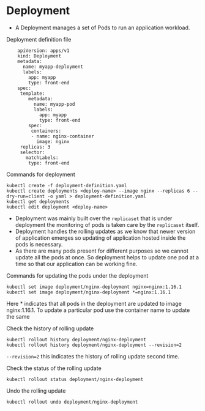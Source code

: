 # Deployment

- A Deployment manages a set of Pods to run an application workload.

Deployment definition file
```
    apiVersion: apps/v1
    kind: Deployment
    metadata:
      name: myapp-deployment
      labels:
        app: myapp
        type: front-end
    spec:
     template:
        metadata:
          name: myapp-pod
          labels:
            app: myapp
            type: front-end
        spec:
         containers:
         - name: nginx-container
           image: nginx
     replicas: 3
     selector:
       matchLabels:
        type: front-end
```
Commands for deployment
```
kubectl create -f deployment-definition.yaml
kubectl create deployments <deploy-name> --image nginx --replicas 6 --dry-run=client -o yaml > deployment-definition.yaml
kubectl get deployments
kubectl edit deployment <deploy-name>
```
- Deployment was mainly built over the `replicaset` that is under deployment the monitoring of pods is taken care by the `replicaset` itself.
- Deployment handles the rolling updates as we know that newer version of application emerges so updating of application hosted inside the pods is necessary.
- As there are many pods present for different purposes so we cannot update all the pods at once. So deployment helps to update one pod at a time so that our application can be working fine.

Commands for updating the pods under the deployment
```
kubectl set image deployment/nginx-deployment nginx=nginx:1.16.1
kubectl set image deployment/nginx-deployment *=nginx:1.16.1
```
Here * indicates that all pods in the deployment are updated to image nginx:1.16.1. To update a particular pod use the container name to update the same

Check the history of rolling update
```
kubectl rollout history deployment/nginx-deployment
kubectl rollout history deployment/nginx-deployment --revision=2
```
`--revision=2` this indicates the history of rolling update second time.


Check the status of the rolling update
```
kubectl rollout status deployment/nginx-deployment
```
Undo the rolling update
```
kubectl rollout undo deployment/nginx-deployment
```


